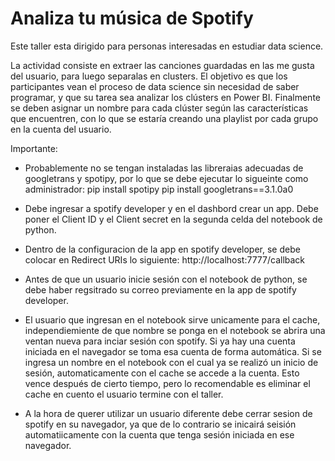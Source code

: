 # Analiza tu música de Spotify

Este taller esta dirigido para personas interesadas en estudiar data science.

La actividad consiste en extraer las canciones guardadas en las me gusta del usuario, para luego separalas en clusters. El objetivo es que los participantes vean el proceso de data science sin necesidad de saber programar, y que su tarea sea analizar los clústers en Power BI. Finalmente se deben asignar un nombre para cada clúster según las características que encuentren, con lo que se estaría creando una playlist por cada grupo en la cuenta del usuario.


Importante:
- Probablemente no se tengan instaladas las libreraias adecuadas de googletrans y spotipy, por lo que se debe ejecutar lo sigueinte como administrador:
    pip install spotipy
    pip install googletrans==3.1.0a0

- Debe ingresar a spotify developer y en el dashbord crear un app. Debe poner el Client ID y el Client secret en la segunda celda del notebook de python.

- Dentro de la configuracion de la app en spotify developer, se debe colocar en Redirect URIs lo siguiente: http://localhost:7777/callback

- Antes de que un usuario inicie sesión con el notebook de python, se debe haber regsitrado su correo previamente en la app de spotify developer.

- El usuario que ingresan en el notebook sirve unicamente para el cache, independiemiente de que nombre se ponga en el notebook se abrira una ventan nueva para inciar sesión con spotify. Si ya hay una cuenta iniciada en el navegador se toma esa cuenta de forma automática. Si se ingresa un nombre en el notebook con el cual ya se realizó un inicio de sesión, automaticamente con el cache se accede a la cuenta. Esto vence después de cierto tiempo, pero lo recomendable es eliminar el cache en cuento el usuario termine con el taller.

- A la hora de querer utilizar un usuario diferente debe cerrar sesion de spotify en su navegador, ya que de lo contrario se inicairá seisión automatiicamente con la cuenta que tenga sesión iniciada en ese navegador.

